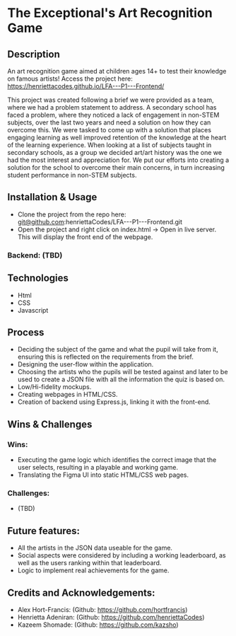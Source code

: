 # The Exceptional's Art Recognition Game

## Description

An art recognition game aimed at children ages 14+ to test their knowledge on famous artists! Access the project here: https://henriettacodes.github.io/LFA---P1---Frontend/

This project was created following a brief we were provided as a team, where we had a problem statement to address. A secondary school has faced a problem, where they noticed a lack of engagement in non-STEM subjects, over the last two years and need a solution on how they can overcome this. We were tasked to come up with a solution that places engaging learning as well improved retention of the knowledge at the heart of the learning experience. When looking at a list of subjects taught in secondary schools, as a group we decided art/art history was the one we had the most interest and appreciation for. We put our efforts into creating a solution for the school to overcome their main concerns, in turn increasing student performance in non-STEM subjects.

## Installation & Usage
* Clone the project from the repo here: 
git@github.com:henriettaCodes/LFA---P1---Frontend.git
* Open the project and right click on index.html → Open in live server. This will display the front end of the webpage.

### Backend: (TBD)

## Technologies 
* Html
* CSS
* Javascript

## Process
* Deciding the subject of the game and what the pupil will take from it, ensuring this is reflected on the requirements from the brief.
* Designing the user-flow within the application.
* Choosing the artists who the pupils will be tested against and later to be used to create a JSON file with all the information the quiz is based on.
* Low/Hi-fidelity mockups.
* Creating webpages in HTML/CSS.
* Creation of backend using Express.js, linking it with the front-end.

## Wins & Challenges 
### Wins:
* Executing the game logic which identifies the correct image that the user selects, resulting in a playable and working game.
* Translating the Figma UI into static HTML/CSS web pages. 

### Challenges:
* (TBD)

## Future features:
* All the artists in the JSON data useable for the game.
* Social aspects were considered by including a working leaderboard, as well as the users ranking within that leaderboard.
* Logic to implement real achievements for the game.

## Credits and Acknowledgements:
* Alex Hort-Francis: (Github: https://github.com/hortfrancis)
* Henrietta Adeniran: (Github: https://github.com/henriettaCodes)
* Kazeem Shomade: (Github: https://github.com/kazsho)